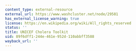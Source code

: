 ```yaml
---
content_type: external-resource
external_url: https://www.washcluster.net/node/29581
has_external_license_warning: true
license: https://en.wikipedia.org/wiki/All_rights_reserved
status: ''
title: UNICEF Cholera Toolkit
uid: 89f6dff1-244e-461e-952d-110abbff3588
wayback_url: ''
---
```

